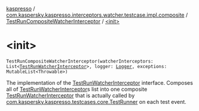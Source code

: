 [kaspresso](../../index.md) / [com.kaspersky.kaspresso.interceptors.watcher.testcase.impl.composite](../index.md) / [TestRunCompositeWatcherInterceptor](index.md) / [&lt;init&gt;](./-init-.md)

# &lt;init&gt;

`TestRunCompositeWatcherInterceptor(watcherInterceptors: List<`[`TestRunWatcherInterceptor`](../../com.kaspersky.kaspresso.interceptors.watcher.testcase/-test-run-watcher-interceptor/index.md)`>, logger: `[`Logger`](../../com.kaspersky.kaspresso.logger/-logger/index.md)`, exceptions: MutableList<Throwable>)`

The implementation of the [TestRunWatcherInterceptor](../../com.kaspersky.kaspresso.interceptors.watcher.testcase/-test-run-watcher-interceptor/index.md) interface.
Composes all of [TestRunWatcherInterceptor](../../com.kaspersky.kaspresso.interceptors.watcher.testcase/-test-run-watcher-interceptor/index.md)s list into one composite [TestRunWatcherInterceptor](../../com.kaspersky.kaspresso.interceptors.watcher.testcase/-test-run-watcher-interceptor/index.md) that is actually
called by [com.kaspersky.kaspresso.testcases.core.TestRunner](#) on each test event.

